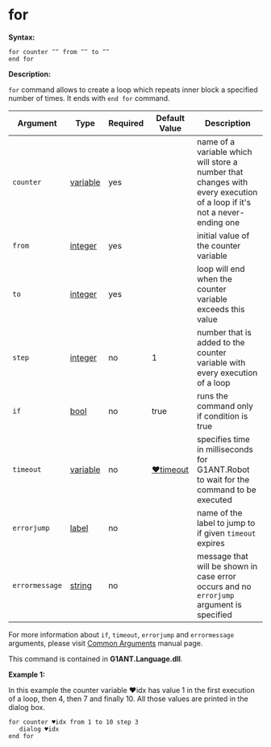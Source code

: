 # for

**Syntax:**

```G1ANT
for counter ‴‴ from ‴‴ to ‴‴
end for
```

**Description:**

`for` command allows to create a loop which repeats inner block a specified number of times. It ends with `end for` command.

| Argument | Type | Required | Default Value | Description |
| -------- | ---- | -------- | ------------- | ----------- |
|`counter`| [variable](https://github.com/G1ANT-Robot/G1ANT.Manual/blob/master/G1ANT-Language/Special-Characters/variable.md) | yes |  | name of a variable which will store a number that changes with every execution of a loop if it's not a never-ending one |
|`from`| [integer](https://github.com/G1ANT-Robot/G1ANT.Manual/blob/master/G1ANT-Language/Structures/integer.md) | yes |  | initial value of the counter variable |
|`to`| [integer](https://github.com/G1ANT-Robot/G1ANT.Manual/blob/master/G1ANT-Language/Structures/integer.md) | yes |  | loop will end when the counter variable exceeds this value |
|`step`| [integer](https://github.com/G1ANT-Robot/G1ANT.Manual/blob/master/G1ANT-Language/Structures/integer.md) | no | 1 | number that is added to the counter variable with every execution of a loop |
|`if`| [bool](https://github.com/G1ANT-Robot/G1ANT.Manual/blob/master/G1ANT-Language/Structures/bool.md) | no | true | runs the command only if condition is true |
|`timeout`| [variable](https://github.com/G1ANT-Robot/G1ANT.Manual/blob/master/G1ANT-Language/Special-Characters/variable.md) | no | [♥timeout](https://github.com/G1ANT-Robot/G1ANT.Manual/blob/master/G1ANT-Language/Variables/Special-Variables.md) | specifies time in milliseconds for G1ANT.Robot to wait for the command to be executed |
|`errorjump` | [label](https://github.com/G1ANT-Robot/G1ANT.Manual/blob/master/G1ANT-Language/Structures/label.md) | no |  | name of the label to jump to if given `timeout` expires |
|`errormessage`| [string](https://github.com/G1ANT-Robot/G1ANT.Manual/blob/master/G1ANT-Language/Structures/string.md) | no |  | message that will be shown in case error occurs and no `errorjump` argument is specified |

For more information about `if`, `timeout`, `errorjump` and `errormessage` arguments, please visit [Common Arguments](https://github.com/G1ANT-Robot/G1ANT.Manual/blob/master/G1ANT-Language/Common-Arguments.md)  manual page.

This command is contained in **G1ANT.Language.dll**.

**Example 1:**

In this example the counter variable ♥idx has value 1 in the first execution of a loop, then 4, then 7 and finally 10. All those values are printed in the dialog box.

```G1ANT
for counter ♥idx from 1 to 10 step 3
   dialog ♥idx
end for
```
